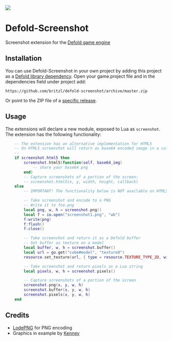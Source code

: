 ![](logo.png)

# Defold-Screenshot
Screenshot extension for the [Defold game engine](http://www.defold.com)

## Installation
You can use Defold-Screenshot in your own project by adding this project as a [Defold library dependency](http://www.defold.com/manuals/libraries/). Open your game.project file and in the dependencies field under project add:

	https://github.com/britzl/defold-screenshot/archive/master.zip

Or point to the ZIP file of a [specific release](https://github.com/britzl/defold-screenshot/releases).

## Usage
The extensions will declare a new module, exposed to Lua as `screenshot`. The extension has the following functionality:
```lua
	-- The extension has an alternative implementation for HTML5
	-- On HTML5 screenshot will return as base64 encoded image in a callback
	--
	if screenshot.html5 then
		screenshot.html5(function(self, base64_img)
			-- share your base64 png
		end)
		-- Capture screenshots of a portion of the screen:
		-- screenshot.html5(x, y, width, height, callback)
	else
		-- IMPORTANT! The functionality below is NOT available on HTML5

		-- Take screenshot and encode to a PNG
		-- Write it to foo.png
		local png, w, h = screenshot.png()
		local f = io.open("screenshot1.png", "wb")
		f:write(png)
		f:flush()
		f:close()

		-- Take screenshot and return it as a Defold buffer
		-- Set buffer as texture on a model
		local buffer, w, h = screenshot.buffer()
		local url = go.get("cube#model", "texture0")
		resource.set_texture(url, { type = resource.TEXTURE_TYPE_2D, width = w, height = h, format = resource.TEXTURE_FORMAT_RGBA }, buffer)

		-- Take screenshot and return pixels as a Lua string
		local pixels, w, h = screenshot.pixels()

		-- Capture screenshots of a portion of the screen
		screenshot.png(x, y, w, h)
		screenshot.buffer(x, y, w, h)
		screenshot.pixels(x, y, w, h)
	end

```

## Credits
* [LodePNG](http://lodev.org/lodepng/) for PNG encoding
* Graphics in example by [Kenney](http://www.kenney.nl)
